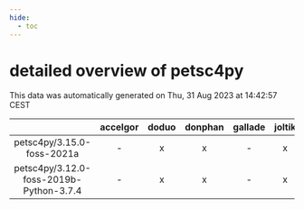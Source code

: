 ```yaml
---
hide:
  - toc
---
```


detailed overview of petsc4py
=============================


This data was automatically generated on Thu, 31 Aug 2023 at 14:42:57 CEST  

| |accelgor|doduo|donphan|gallade|joltik|skitty|swalot|victini|
| :---: | :---: | :---: | :---: | :---: | :---: | :---: | :---: | :---: |
|petsc4py/3.15.0-foss-2021a|-|x|x|-|x|x|x|x|
|petsc4py/3.12.0-foss-2019b-Python-3.7.4|-|x|x|-|x|x|x|x|
